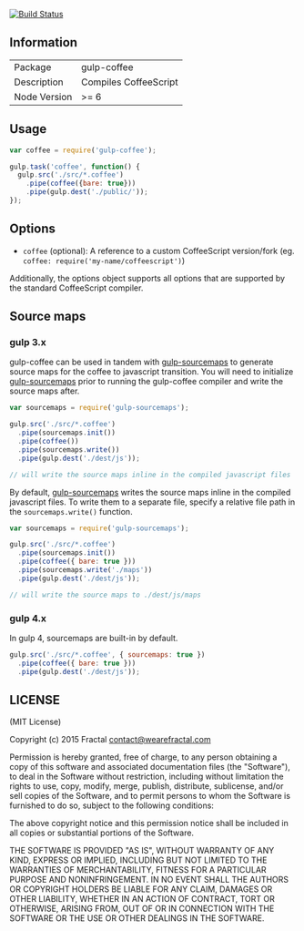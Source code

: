 [![Build Status](https://secure.travis-ci.org/gulp-community/gulp-coffee.png?branch=master)](https://travis-ci.org/gulp-community/gulp-coffee)

## Information

<table>
<tr>
<td>Package</td><td>gulp-coffee</td>
</tr>
<tr>
<td>Description</td>
<td>Compiles CoffeeScript</td>
</tr>
<tr>
<td>Node Version</td>
<td>>= 6</td>
</tr>
</table>

## Usage

```javascript
var coffee = require('gulp-coffee');

gulp.task('coffee', function() {
  gulp.src('./src/*.coffee')
    .pipe(coffee({bare: true}))
    .pipe(gulp.dest('./public/'));
});
```

## Options

- `coffee` (optional): A reference to a custom CoffeeScript version/fork (eg. `coffee: require('my-name/coffeescript')`)

Additionally, the options object supports all options that are supported by the standard CoffeeScript compiler.

## Source maps

### gulp 3.x

gulp-coffee can be used in tandem with [gulp-sourcemaps](https://github.com/floridoo/gulp-sourcemaps) to generate source maps for the coffee to javascript transition. You will need to initialize [gulp-sourcemaps](https://github.com/floridoo/gulp-sourcemaps) prior to running the gulp-coffee compiler and write the source maps after.

```javascript
var sourcemaps = require('gulp-sourcemaps');

gulp.src('./src/*.coffee')
  .pipe(sourcemaps.init())
  .pipe(coffee())
  .pipe(sourcemaps.write())
  .pipe(gulp.dest('./dest/js'));

// will write the source maps inline in the compiled javascript files
```

By default, [gulp-sourcemaps](https://github.com/floridoo/gulp-sourcemaps) writes the source maps inline in the compiled javascript files. To write them to a separate file, specify a relative file path in the `sourcemaps.write()` function.

```javascript
var sourcemaps = require('gulp-sourcemaps');

gulp.src('./src/*.coffee')
  .pipe(sourcemaps.init())
  .pipe(coffee({ bare: true }))
  .pipe(sourcemaps.write('./maps'))
  .pipe(gulp.dest('./dest/js'));

// will write the source maps to ./dest/js/maps
```

### gulp 4.x

In gulp 4, sourcemaps are built-in by default.

```js
gulp.src('./src/*.coffee', { sourcemaps: true })
  .pipe(coffee({ bare: true }))
  .pipe(gulp.dest('./dest/js'));
```

## LICENSE

(MIT License)

Copyright (c) 2015 Fractal <contact@wearefractal.com>

Permission is hereby granted, free of charge, to any person obtaining
a copy of this software and associated documentation files (the
"Software"), to deal in the Software without restriction, including
without limitation the rights to use, copy, modify, merge, publish,
distribute, sublicense, and/or sell copies of the Software, and to
permit persons to whom the Software is furnished to do so, subject to
the following conditions:

The above copyright notice and this permission notice shall be
included in all copies or substantial portions of the Software.

THE SOFTWARE IS PROVIDED "AS IS", WITHOUT WARRANTY OF ANY KIND,
EXPRESS OR IMPLIED, INCLUDING BUT NOT LIMITED TO THE WARRANTIES OF
MERCHANTABILITY, FITNESS FOR A PARTICULAR PURPOSE AND
NONINFRINGEMENT. IN NO EVENT SHALL THE AUTHORS OR COPYRIGHT HOLDERS BE
LIABLE FOR ANY CLAIM, DAMAGES OR OTHER LIABILITY, WHETHER IN AN ACTION
OF CONTRACT, TORT OR OTHERWISE, ARISING FROM, OUT OF OR IN CONNECTION
WITH THE SOFTWARE OR THE USE OR OTHER DEALINGS IN THE SOFTWARE.
